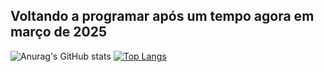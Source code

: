 ## Voltando a programar após um tempo agora em março de 2025


![Anurag's GitHub stats](https://github-readme-stats.vercel.app/api?username=bernardopc-dev&show_icons=true&theme=radical)
[![Top Langs](https://github-readme-stats.vercel.app/api/top-langs/?username=anuraghazra)](https://github.com/anuraghazra/github-readme-stats)
